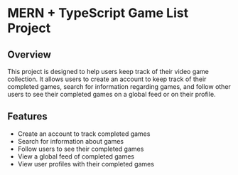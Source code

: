 # MERN + TypeScript Game List Project

## Overview

This project is designed to help users keep track of their video game collection. It allows users to create an account to keep track of their completed games, search for information regarding games, and follow other users to see their completed games on a global feed or on their profile.

## Features

- Create an account to track completed games
- Search for information about games
- Follow users to see their completed games
- View a global feed of completed games
- View user profiles with their completed games
